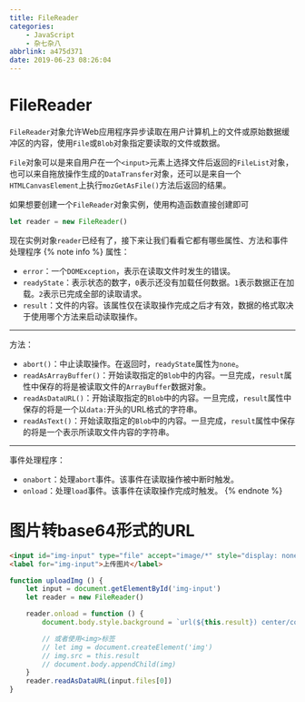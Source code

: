 ```yaml
---
title: FileReader
categories:
    - JavaScript
    - 杂七杂八
abbrlink: a475d371
date: 2019-06-23 08:26:04
---
```


# FileReader

`FileReader`对象允许Web应用程序异步读取在用户计算机上的文件或原始数据缓冲区的内容，使用`File`或`Blob`对象指定要读取的文件或数据。

`File`对象可以是来自用户在一个`<input>`元素上选择文件后返回的`FileList`对象，也可以来自拖放操作生成的`DataTransfer`对象，还可以是来自一个`HTMLCanvasElement`上执行`mozGetAsFile()`方法后返回的结果。

如果想要创建一个`FileReader`对象实例，使用构造函数直接创建即可

```js
let reader = new FileReader()
```

现在实例对象`reader`已经有了，接下来让我们看看它都有哪些属性、方法和事件处理程序
{% note info %}
属性：
- `error`：一个`DOMException`，表示在读取文件时发生的错误。
- `readyState`：表示状态的数字，`0`表示还没有加载任何数据。`1`表示数据正在加载。`2`表示已完成全部的读取请求。
- `result`：文件的内容。该属性仅在读取操作完成之后才有效，数据的格式取决于使用哪个方法来启动读取操作。

---
方法：
- `abort()`：中止读取操作。在返回时，`readyState`属性为`none`。
- `readAsArrayBuffer()`：开始读取指定的`Blob`中的内容。一旦完成，`result`属性中保存的将是被读取文件的`ArrayBuffer`数据对象。
- `readAsDataURL()`：开始读取指定的`Blob`中的内容。一旦完成，`result`属性中保存的将是一个以`data:`开头的URL格式的字符串。
- `readAsText()`：开始读取指定的`Blob`中的内容。一旦完成，`result`属性中保存的将是一个表示所读取文件内容的字符串。

---
事件处理程序：
- `onabort`：处理`abort`事件。该事件在读取操作被中断时触发。
- `onload`：处理`load`事件。该事件在读取操作完成时触发。
{% endnote %}

# 图片转base64形式的URL

```html
<input id="img-input" type="file" accept="image/*" style="display: none;" onchange="uploadImg()" />
<label for="img-input">上传图片</label>
```

```js
function uploadImg () {
    let input = document.getElementById('img-input')
    let reader = new FileReader()

    reader.onload = function () {
        document.body.style.background = `url(${this.result}) center/cover`

        // 或者使用<img>标签
        // let img = document.createElement('img')
        // img.src = this.result
        // document.body.appendChild(img)
    }
    reader.readAsDataURL(input.files[0])
}
```

